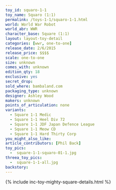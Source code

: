 ```yaml
---
toy_id: squaro-1-1
toy_name: Squaro (1:1)
permalink: /toys-1-1/squaro-1-1.html
world: World War Robot
world_abr: WWR
character_base: Square (1:1)
layout: layout-toy-detail
categories: [wwr, one-to-one]
release_date: 2/6/2015
release_price: $$$$
scale: one-to-one
size: unknown
comes_with: unknown
edition_qty: 18
exclusive: yes
secret_drop:
sold_where: bambaland.com
packaging_type: unknown
designer: Ashley Wood
makers: unknown
points_of_articulation: none
variants: 
  - Square 1-1 Medic
  - Square 1-1 Heel Div 72
  - Square 1-1 JDF Japan Defence League
  - Square 1-1 Meow CD
  - Square 1-1 Hard Thirty Corp
you_might_also_like:  
article_contributors: [Phil Back]
toy_pics:
  -  square-1-1-squaro-01-1.jpg
threea_toy_pics:
  -  square-1-1-all.jpg
backstory:  
---
```

{% include inc-toy-mighty-square-details.html %}